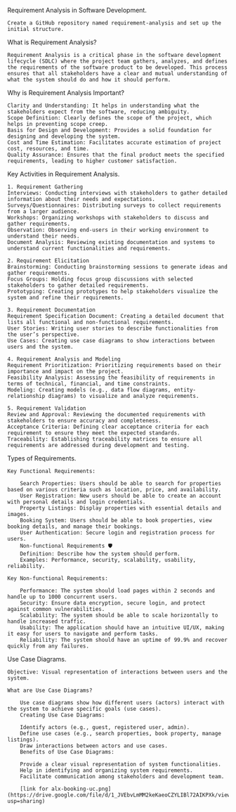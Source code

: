 Requirement Analysis in Software Development.

    Create a GitHub repository named requirement-analysis and set up the initial structure.

What is Requirement Analysis?

    Requirement Analysis is a critical phase in the software development lifecycle (SDLC) where the project team gathers, analyzes, and defines the requirements of the software product to be developed. This process ensures that all stakeholders have a clear and mutual understanding of what the system should do and how it should perform.

Why is Requirement Analysis Important?

    Clarity and Understanding: It helps in understanding what the stakeholders expect from the software, reducing ambiguity.
    Scope Definition: Clearly defines the scope of the project, which helps in preventing scope creep.
    Basis for Design and Development: Provides a solid foundation for designing and developing the system.
    Cost and Time Estimation: Facilitates accurate estimation of project cost, resources, and time.
    Quality Assurance: Ensures that the final product meets the specified requirements, leading to higher customer satisfaction.

Key Activities in Requirement Analysis.

    1. Requirement Gathering 
    Interviews: Conducting interviews with stakeholders to gather detailed information about their needs and expectations.
    Surveys/Questionnaires: Distributing surveys to collect requirements from a larger audience.
    Workshops: Organizing workshops with stakeholders to discuss and gather requirements.
    Observation: Observing end-users in their working environment to understand their needs.
    Document Analysis: Reviewing existing documentation and systems to understand current functionalities and requirements.

    2. Requirement Elicitation 
    Brainstorming: Conducting brainstorming sessions to generate ideas and gather requirements.
    Focus Groups: Holding focus group discussions with selected stakeholders to gather detailed requirements.
    Prototyping: Creating prototypes to help stakeholders visualize the system and refine their requirements.

    3. Requirement Documentation 
    Requirement Specification Document: Creating a detailed document that lists all functional and non-functional requirements.
    User Stories: Writing user stories to describe functionalities from the user’s perspective.
    Use Cases: Creating use case diagrams to show interactions between users and the system.

    4. Requirement Analysis and Modeling 
    Requirement Prioritization: Prioritizing requirements based on their importance and impact on the project.
    Feasibility Analysis: Assessing the feasibility of requirements in terms of technical, financial, and time constraints.
    Modeling: Creating models (e.g., data flow diagrams, entity-relationship diagrams) to visualize and analyze requirements.

    5. Requirement Validation 
    Review and Approval: Reviewing the documented requirements with stakeholders to ensure accuracy and completeness.
    Acceptance Criteria: Defining clear acceptance criteria for each requirement to ensure they meet the expected standards.
    Traceability: Establishing traceability matrices to ensure all requirements are addressed during development and testing.

Types of Requirements.

    Key Functional Requirements:

        Search Properties: Users should be able to search for properties based on various criteria such as location, price, and availability.
        User Registration: New users should be able to create an account with personal details and login credentials.
        Property Listings: Display properties with essential details and images.
        Booking System: Users should be able to book properties, view booking details, and manage their bookings.
        User Authentication: Secure login and registration process for users.
        Non-functional Requirements 🛡️
        Definition: Describe how the system should perform.
        Examples: Performance, security, scalability, usability, reliability.

    Key Non-functional Requirements:

        Performance: The system should load pages within 2 seconds and handle up to 1000 concurrent users.
        Security: Ensure data encryption, secure login, and protect against common vulnerabilities.
        Scalability: The system should be able to scale horizontally to handle increased traffic.
        Usability: The application should have an intuitive UI/UX, making it easy for users to navigate and perform tasks.
        Reliability: The system should have an uptime of 99.9% and recover quickly from any failures.

Use Case Diagrams.

    Objective: Visual representation of interactions between users and the system.

    What are Use Case Diagrams?

        Use case diagrams show how different users (actors) interact with the system to achieve specific goals (use cases).
        Creating Use Case Diagrams:

        Identify actors (e.g., guest, registered user, admin).
        Define use cases (e.g., search properties, book property, manage listings).
        Draw interactions between actors and use cases.
        Benefits of Use Case Diagrams:

        Provide a clear visual representation of system functionalities.
        Help in identifying and organizing system requirements.
        Facilitate communication among stakeholders and development team.

        [link for alx-booking-uc.png](https://drive.google.com/file/d/1_JVEbvLmMM2keKaeoCZYLIBl72AIKPXk/view?usp=sharing)